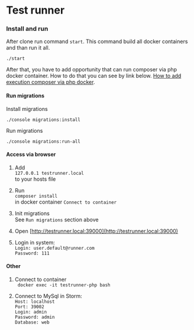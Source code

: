 # Test runner


### Install and run
After clone run command `start`. This command build all docker containers and than run it all.
```
./start
```

After that, you have to add opportunity that can run composer via php docker container.
How to do that you can see by link below.
[How to add execution composer via php docker](doc/add-composer-docker.md "How to add execution composer via php docker").

#### Run migrations
Install migrations
```
./console migrations:install
```
Run migrations
```
./console migrations:run-all
```

#### Access via browser
1. Add  
``
 127.0.0.1 testrunner.local
``  
to your hosts file
2. Run  
``
 composer install
``  
in docker container `` Connect to container ``

3. Init migrations  
See `` Run migrations `` section above

4. Open [http://testrunner.local:39000](http://testrunner.local:39000)

5. Login in system:  
`` Login: user.default@runner.com ``  
`` Password: 111 ``  

#### Other

1. Connect to container  
`` 
docker exec -it testrunner-php bash
``  

2. Connect to MySql in Storm:  
`` Host: localhost ``  
`` Port: 39002 ``  
`` Login: admin ``  
`` Password: admin ``  
`` Database: web `` 